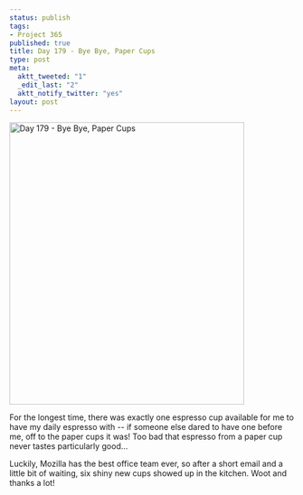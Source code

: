 ```yaml
--- 
status: publish
tags: 
- Project 365
published: true
title: Day 179 - Bye Bye, Paper Cups
type: post
meta: 
  aktt_tweeted: "1"
  _edit_last: "2"
  aktt_notify_twitter: "yes"
layout: post
---
```

<a href="http://www.flickr.com/photos/freeed/5883558630/" title="Day 179 - Bye Bye, Paper Cups by Fred​, on Flickr"><img src="http://farm6.static.flickr.com/5111/5883558630_a2694a1467.jpg" width="415" height="500" alt="Day 179 - Bye Bye, Paper Cups"/></a>

For the longest time, there was exactly one espresso cup available for me to have my daily espresso with -- if someone else dared to have one before me, off to the paper cups it was! Too bad that espresso from a paper cup never tastes particularly good...

Luckily, Mozilla has the best office team ever, so after a short email and a little bit of waiting, six shiny new cups showed up in the kitchen. Woot and thanks a lot!
